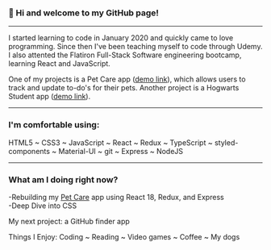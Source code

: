 ### 👋 Hi and welcome to my GitHub page!
***
I started learning to code in January 2020 and quickly came to love programming. Since then I've been teaching myself to code through Udemy. I also attented the Flatiron Full-Stack Software engineering bootcamp, learning React and JavaScript.

One of my projects is a Pet Care app ([demo link](https://github.com/catwhitmer/pet_care-frontend)), which allows users to track and update to-do's for their pets. Another project is a Hogwarts Student app ([demo link](https://github.com/catwhitmer/students-js-frontend)).
***

### I'm comfortable using:
HTML5 ~ CSS3 ~ JavaScript ~ React ~ Redux ~ TypeScript ~ styled-components ~ Material-UI ~ git ~ Express ~ NodeJS

***

### What am I doing right now?

-Rebuilding my [Pet Care](https://github.com/catwhitmer/petCare) app using React 18, Redux, and Express <br>
-Deep Dive into CSS <br>

My next project: a GitHub finder app <br>

Things I Enjoy:
Coding ~ Reading ~ Video games ~ Coffee ~ My dogs

